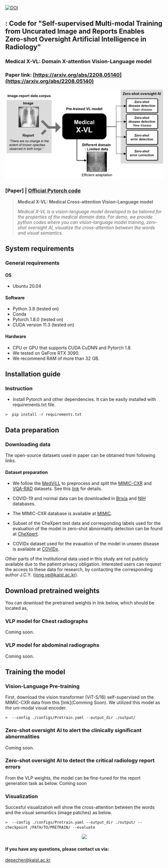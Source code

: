 [![DOI](https://zenodo.org/badge/549019105.svg)](https://zenodo.org/badge/latestdoi/549019105)

## : Code for "Self-supervised Multi-modal Training from Uncurated Image and Reports Enables Zero-shot Oversight Artificial Intelligence in Radiology"
### Medical X-VL: Domain X-attention Vision-Language model
### Paper link: [https://arxiv.org/abs/2208.05140](https://arxiv.org/abs/2208.05140)

<div align="center">
  <img src="./assets/teaser.png" width="580">
</div>

### [Paper] | [Official Pytorch code](https://github.com/sangjoon-park/)


> **Medical X-VL: Medical Cross-attention Vision-Language model**<br>
>
> *Medical X-VL is a vision-language model developed to be tailored for the properties of the medical domain data. For demo, we provide python codes where you can vision-language model training, zero-shot oversight AI, visualize the cross-attention between the words and visual semantics.*

## System requirements
### General requirements
#### OS
* Ubuntu 20.04

#### Software
* Python 3.8 (tested on)
* Conda
* Pytorch 1.8.0 (tested on)
* CUDA version 11.3 (tested on)

#### Hardware
* CPU or GPU that supports CUDA CuDNN and Pytorch 1.8.
* We tested on GeFore RTX 3090.
* We recommend RAM of more than 32 GB.

## Installation guide
### Instruction
* Install Pytorch and other dependencies. It can be easily installed with requirements.txt file.
```
>  pip install -r requirements.txt
```

## Data preparation
### Downloading data

The open-source datasets used in paper can be obtained from following links.

#### Dataset preparation
* We follow the [MedViLL](https://github.com/SuperSupermoon/MedViLL) to preprocess and split the [MIMIC-CXR](https://physionet.org/content/mimic-cxr/2.0.0/) and [VQA-RAD](https://osf.io/89kps/) datasets. See this [link](https://github.com/SuperSupermoon/MedViLL) for details.
* COVID-19 and normal data can be downloaded in [Brixia](https://brixia.github.io/) and [NIH](https://cloud.google.com/healthcare-api/docs/resources/public-datasets/nih-chest) databases.

* The MIMIC-CXR database is available at [MIMIC](https://physionet.org/content/mimic-cxr/2.0.0/).
* Subset of the CheXpert test data and corresponding labels used for the evaluation of the model in zero-shot abnormality detection can be found at [CheXpert](https://github.com/rajpurkarlab/cheXpert-test-set-labels). 
* COVIDx dataset used for the evauation of the model in unseen disease is available at [COVIDx](https://www.kaggle.com/datasets/andyczhao/covidx-cxr2).


Other parts of the institutional data used in this study are not publicly available due to the patient privacy obligation. Interested users can request the access to these data for research, by contacting the corresponding author J.C.Y. (jong.ye@kaist.ac.kr).


## Download pretrained weights
You can download the pretrained weights in link below, which should be located as,

### VLP model for Chest radiographs

Coming soon.


### VLP model for abdominal radiographs

Coming soon.


## Training the model
### Vision-Language Pre-training
First, download the vision transformer (ViT-S/16) self-supervised on the MIMIC-CXR data from this [link](Comming Soon). We utilized this model as the uni-modal visual encoder.
```
>  --config ./configs/Pretrain.yaml --output_dir ./output/
```

### Zero-shot oversight AI to alert the clinically significant abnormalities
Coming soon.

### Zero-shot oversight AI to detect the critical radiology report errors
From the VLP weights, the model can be fine-tuned for the report generation task as below.
Coming soon

### Visualization
Succesful visualization will show the cross-attention between the words and the visual semantics (image patches) as below.
```
>  --config ./configs/Pretrain.yaml --output_dir ./output/ --checkpoint /PATH/TO/PRETRAIN/ --evaluate
```

<div align="center">
  <img src="./assets/fig_attention.png">
</div>


#### If you have any questions, please contact us via:
depecher@kaist.ac.kr
